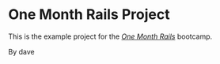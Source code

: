 # One Month Rails Project
This is the example project for the [*One Month Rails*](http://onemonthrails.com) bootcamp.

By dave